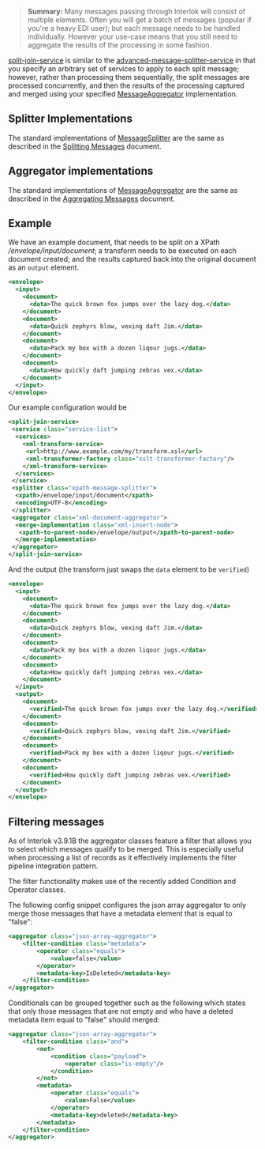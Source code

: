 > **Summary:** Many messages passing through Interlok will consist of multiple elements. Often you will get a batch of messages (popular if you're a heavy EDI user); but each message needs to be handled individually. However your use-case means that you still need to aggregate the results of the processing in some fashion.

[split-join-service][] is similar to the [advanced-message-splitter-service][] in that you specify an arbitrary set of services to apply to each split message; however, rather than processing them sequentially, the split messages are processed concurrently, and then the results of the processing captured and merged using your specified [MessageAggregator][] implementation.

## Splitter Implementations ##

The standard implementations of [MessageSplitter][] are the same as described in the [Splitting Messages](/pages/cookbook/cookbook-splitting-messages#splitter-implementations) document.

## Aggregator implementations ##

The standard implementations of [MessageAggregator][] are the same as described in the [Aggregating Messages](/pages/cookbook/cookbook-aggregating-messages#aggregator-implementations) document.


## Example ##

We have an example document, that needs to be split on a XPath _/envelope/input/document_; a transform needs to be executed on each document created; and the results captured back into the original document as an `output` element.

```xml
<envelope>
  <input>
    <document>
      <data>The quick brown fox jumps over the lazy dog.</data>
    </document>
    <document>
      <data>Quick zephyrs blow, vexing daft Jim.</data>
    </document>
    <document>
      <data>Pack my box with a dozen liqour jugs.</data>
    </document>
    <document>
      <data>How quickly daft jumping zebras vex.</data>
    </document>
  </input>
</envelope>
```

Our example configuration would be

```xml
<split-join-service>
 <service class="service-list">
  <services>
    <xml-transform-service>
     <url>http://www.example.com/my/transform.xsl</url>
     <xml-transformer-factory class="xslt-transformer-factory"/>
    </xml-transform-service>
  </services>
 </service>
 <splitter class="xpath-message-splitter">
  <xpath>/envelope/input/document</xpath>
  <encoding>UTF-8</encoding>
 </splitter>
 <aggregator class="xml-document-aggregator">
  <merge-implementation class="xml-insert-node">
   <xpath-to-parent-node>/envelope/output</xpath-to-parent-node>
  </merge-implementation>
 </aggregator>
</split-join-service>
```

And the output (the transform just swaps the `data` element to be `verified`)

```xml
<envelope>
  <input>
    <document>
      <data>The quick brown fox jumps over the lazy dog.</data>
    </document>
    <document>
      <data>Quick zephyrs blow, vexing daft Jim.</data>
    </document>
    <document>
      <data>Pack my box with a dozen liqour jugs.</data>
    </document>
    <document>
      <data>How quickly daft jumping zebras vex.</data>
    </document>
  </input>
  <output>
    <document>
      <verified>The quick brown fox jumps over the lazy dog.</verified>
    </document>
    <document>
      <verified>Quick zephyrs blow, vexing daft Jim.</verified>
    </document>
    <document>
      <verified>Pack my box with a dozen liqour jugs.</verified>
    </document>
    <document>
      <verified>How quickly daft jumping zebras vex.</verified>
    </document>
  </output>
</envelope>
```

## Filtering messages ##

As of Interlok v3.9.1B the aggregator classes feature a filter that allows you to select which messages qualify to be merged. This is especially useful when processing a list of records as it effectively implements the filter pipeline integration pattern.

The filter functionality makes use of the recently added Condition and Operator classes.

The following config snippet configures the json array aggregator to only merge those messages that have a metadata element that is equal to "false":

```xml
<aggregator class="json-array-aggregator">
	<filter-condition class="metadata">
		<operator class="equals">
			<value>false</value>
		</operator>
		<metadata-key>IsDeleted</metadata-key>
	</filter-condition>
</aggregator>
```

Conditionals can be grouped together such as the following which states that only those messages that are not empty and who have a deleted metadata item equal to "false" should merged:

```xml
<aggregator class="json-array-aggregator">
	<filter-condition class="and">
		<not>
			<condition class="payload">
				<operator class="is-empty"/>
			</condition>
		</not>
		<metadata>
			<operator class="equals">
				<value>False</value>
			</operator>
			<metadata-key>deleted</metadata-key>
		</metadata>
	</filter-condition>
</aggregator>
```

[advanced-message-splitter-service]: https://nexus.adaptris.net/nexus/content/sites/javadocs/com/adaptris/interlok-core/3.11-SNAPSHOT/com/adaptris/core/services/splitter/AdvancedMessageSplitterService.html
[service-list]: https://nexus.adaptris.net/nexus/content/sites/javadocs/com/adaptris/interlok-core/3.11-SNAPSHOT/com/adaptris/core/ServiceList.html
[MessageSplitter]: https://nexus.adaptris.net/nexus/content/sites/javadocs/com/adaptris/interlok-core/3.11-SNAPSHOT/com/adaptris/core/services/splitter/MessageSplitter.html
[AdaptrisMessage]: https://nexus.adaptris.net/nexus/content/sites/javadocs/com/adaptris/interlok-core/3.11-SNAPSHOT/com/adaptris/core/AdaptrisMessage.html
[Service]: https://nexus.adaptris.net/nexus/content/sites/javadocs/com/adaptris/interlok-core/3.11-SNAPSHOT/com/adaptris/core/Service.html
[MessageAggregator]: https://nexus.adaptris.net/nexus/content/sites/javadocs/com/adaptris/interlok-core/3.11-SNAPSHOT/com/adaptris/core/services/aggregator/MessageAggregator.html
[AggregatingConsumeService]: https://nexus.adaptris.net/nexus/content/sites/javadocs/com/adaptris/interlok-core/3.11-SNAPSHOT/com/adaptris/core/services/aggregator/AggregatingConsumeService.html
[mime-aggregator]: https://nexus.adaptris.net/nexus/content/sites/javadocs/com/adaptris/interlok-core/3.11-SNAPSHOT/com/adaptris/core/services/aggregator/MimeAggregator.html
[ignore-original-mime-aggregator]: https://nexus.adaptris.net/nexus/content/sites/javadocs/com/adaptris/interlok-core/3.11-SNAPSHOT/com/adaptris/core/services/aggregator/IgnoreOriginalMimeAggregator.html
[replace-with-first-message-aggregator]: https://nexus.adaptris.net/nexus/content/sites/javadocs/com/adaptris/interlok-core/3.11-SNAPSHOT/com/adaptris/core/services/aggregator/ReplaceWithFirstMessage.html
[xml-document-aggregator]: https://nexus.adaptris.net/nexus/content/sites/javadocs/com/adaptris/interlok-core/3.11-SNAPSHOT/com/adaptris/core/services/aggregator/XmlDocumentAggregator.html
[ignore-original-xml-document-aggregator]: https://nexus.adaptris.net/nexus/content/sites/javadocs/com/adaptris/interlok-core/3.11-SNAPSHOT/com/adaptris/core/services/aggregator/IgnoreOriginalXmlDocumentAggregator.html
[split-join-service]: https://nexus.adaptris.net/nexus/content/sites/javadocs/com/adaptris/interlok-core/3.11-SNAPSHOT/com/adaptris/core/services/splitter/SplitJoinService.html
